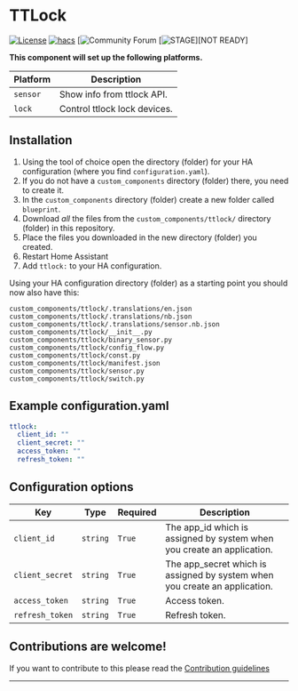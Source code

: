 # TTLock

[![License][license-shield]](LICENSE.md)
[![hacs][hacsbadge]][hacs]
[![Community Forum][forum-shield]
[![STAGE][stage-shield]][NOT READY]


**This component will set up the following platforms.**

Platform | Description
-- | --
`sensor` | Show info from ttlock API.
`lock` | Control ttlock lock devices.

## Installation

1. Using the tool of choice open the directory (folder) for your HA configuration (where you find `configuration.yaml`).
2. If you do not have a `custom_components` directory (folder) there, you need to create it.
3. In the `custom_components` directory (folder) create a new folder called `blueprint`.
4. Download _all_ the files from the `custom_components/ttlock/` directory (folder) in this repository.
5. Place the files you downloaded in the new directory (folder) you created.
6. Restart Home Assistant
7. Add `ttlock:` to your HA configuration.

Using your HA configuration directory (folder) as a starting point you should now also have this:

```text
custom_components/ttlock/.translations/en.json
custom_components/ttlock/.translations/nb.json
custom_components/ttlock/.translations/sensor.nb.json
custom_components/ttlock/__init__.py
custom_components/ttlock/binary_sensor.py
custom_components/ttlock/config_flow.py
custom_components/ttlock/const.py
custom_components/ttlock/manifest.json
custom_components/ttlock/sensor.py
custom_components/ttlock/switch.py
```

## Example configuration.yaml

```yaml
ttlock:
  client_id: ""
  client_secret: ""
  access_token: ""
  refresh_token: ""
```

## Configuration options

Key | Type | Required | Description
-- | -- | -- | --
`client_id` | `string` | `True` | The app_id which is assigned by system when you create an application.
`client_secret` | `string` | `True` | The app_secret which is assigned by system when you create an application.
`access_token` | `string` | `True` | Access token.
`refresh_token` | `string` | `True` | Refresh token.

## Contributions are welcome!

If you want to contribute to this please read the [Contribution guidelines](CONTRIBUTING.md)

***
[stage-shield]: https://img.shields.io/badge/stage-brightred.svg?style=for-the-badge
[blueprint]: https://github.com/custom-components/blueprint
[buymecoffee]: https://www.buymeacoffee.com/ludeeus
[buymecoffeebadge]: https://img.shields.io/badge/buy%20me%20a%20coffee-donate-yellow.svg?style=for-the-badge
[commits-shield]: https://img.shields.io/github/commit-activity/y/custom-components/blueprint.svg?style=for-the-badge
[commits]: https://github.com/custom-components/blueprint/commits/master
[hacs]: https://github.com/custom-components/hacs
[hacsbadge]: https://img.shields.io/badge/HACS-Custom-orange.svg?style=for-the-badge
[discord]: https://discord.gg/Qa5fW2R
[discord-shield]: https://img.shields.io/discord/330944238910963714.svg?style=for-the-badge
[exampleimg]: example.png
[forum-shield]: https://img.shields.io/badge/community-forum-brightgreen.svg?style=for-the-badge
[forum]: https://community.home-assistant.io/
[license-shield]: https://img.shields.io/github/license/custom-components/blueprint.svg?style=for-the-badge
[maintenance-shield]: https://img.shields.io/badge/maintainer-Joakim%20Sørensen%20%40ludeeus-blue.svg?style=for-the-badge
[releases-shield]: https://img.shields.io/github/release/custom-components/blueprint.svg?style=for-the-badge
[releases]: https://github.com/custom-components/blueprint/releases
